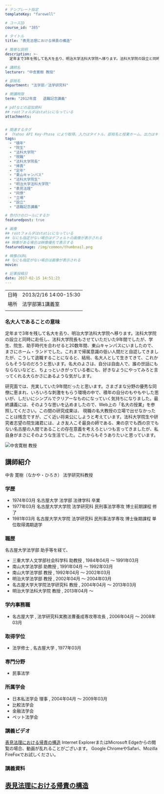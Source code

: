 ```yaml
---
# テンプレート指定
templateKey: "farewell"

# コースID
course_id: "385"

# タイトル
title: "表見法理における帰責の構造"

# 簡単な説明
description: >-
  定年まで3年を残して名大を去り、明治大学法科大学院へ移ります。法科大学院の設立と同時に赴任し、法科大学院長もさせていただいた9年間でしたが、学生、院生、助手時代を合わせると20数年間、東山キャンパスにいましたので、まさにホーム・ランドでした。これまで帰属意識の低い人間だと自認してきましたが、こうして退職することになると、結局、名大人として生きてきて、これからもそうなのだろうと思います。名大のよ ....

# 講師名
lecturer: "中舎寛樹 教授"

# 部局名
department: "法学部／法学研究科"

# 開講時限
term: "2012年度	退職記念講義"

# pdfなどの追加資料
## rootフォルダはstaticになっている
attachments:


# 関連するタグ
# （Yahoo API Key-Phase により取得。入力はタイトル、部局名と授業ホーム、出力はキーフレーズ（tags））
tags:
  - "積年"
  - "院生"
  - "法科大学院"
  - "現職"
  - "法科大学院長"
  - "帰責"
  - "定年"
  - "東山キャンパス"
  - "法科大学院生"
  - "明治大学法科大学院"
  - "表見法理"
  - "同僚"
  - "立場"
  - "設立"
  - "退職記念講義"

# 色付けのロールにするか
featuredpost: true

# 画像
## rootフォルダはstaticになっている
## なにも指定がない場合はデフォルトの画像が表示される
## 映像がある場合は映像優先で表示する
featuredimage: /img/common/thumbnail.png

# 映像のURL
## なにも指定がない場合は画像が表示される
movie: 

# 記事投稿日
date: 2017-02-15 14:51:23
---
```


|   |   |
|---|---|
| 日時 | 2013/2/16  14:00-15:30 |
| 場所 | 法学部第1講義室 |
|   |   |


### 名大人であることの意味

定年まで3年を残して名大を去り、明治大学法科大学院へ移ります。法科大学院の設立と同時に赴任し、法科大学院長もさせていただいた9年間でしたが、学生、院生、助手時代を合わせると20数年間、東山キャンパスにいましたので、まさにホーム・ランドでした。これまで帰属意識の低い人間だと自認してきましたが、こうして退職することになると、結局、名大人として生きてきて、これからもそうなのだろうと思います。名大のよさは、自分は自由人で、誰の世話にもならないなどと、ちょっといきがっている者にも、好きなようにやってみろと言ってくれる大らかさにあるような気がします。

研究面では、充実していた9年間だったと思います。さまざまな分野の優秀な同僚に恵まれ、いろいろな刺激をもらう環境の中で、積年の自分のもやもやした思いが、しだいにシンプルでクリアーなものになっていく気持ちになりました。最終講義には、そのような思いを込めましたので、Web上の「名大の授業」を参照してください。この間の研究成果は、 現職の名大教授の立場で出せなかったことは残念ですが、ごく近い将来公にしようと考えています。法科大学院生や研究者志望の院生諸君には、よき友人こそ最良の師である、東の京でも西の京でもない名古屋の人間であることの存在意義を考えろといつも言ってきましたが、私自身がまさにそのような生活でした。これからもそうありたいと思っています。


![中舎寛樹 教授](https://ocw.nagoya-u.jp/files/385/s_H24nakaya_facephoto.resaize.jpg) 

## 講師紹介

中舎 寛樹（なかや・ひろき） 法学研究科教授

### 学歴

* 1974年03月 名古屋大学 法学部 法律学科 卒業
* 1977年03月 名古屋大学大学院 法学研究科 民刑事法学専攻 博士前期課程 修了
* 1981年03月 名古屋大学大学院 法学研究科 民刑事法学専攻 博士後期課程 単位取得満期退学

### 職歴

名古屋大学法学部 助手等を経て、

* 三重大学人文学部社会科学科 助教授 , 1984年04月 〜 1991年03月
* 南山大学法学部 助教授 , 1991年04月 〜 1992年03月
* 南山大学法学部 教授 , 1992年04月 〜 2002年03月
* 明治大学法学部 教授 , 2002年04月 〜 2004年03月
* 名古屋大学大学院法学研究科 教授 , 2004年04月 〜 2013年03月
* 明治大学法科大学院 教授 , 2013年04月 〜

### 学内事務職

* 名古屋大学 , 法学研究科実務法曹養成専攻専攻長 , 2006年04月 〜 2008年03月

### 取得学位

* 法学修士 , 名古屋大学 , 1977年03月

### 専門分野

* 民事法学

### 所属学会

* 日本私法学会 理事 , 2004年04月 〜 2009年03月
* 比較法学会
* 金融法学会
* ペット法学会


### 講義ビデオ

<a href="https://nuvideo.media.nagoya-u.ac.jp/embed/8865796776f792829393dc53d7bb182a9bc66fc8" target="blank">表見法理における帰責の構造</a>
Internet ExplorerまたはMicrosoft Edgeからの閲覧の場合、動画が乱れることがございます。
Google ChromeやSafari、Mozilla FireFoxでお試しください。

### 講義資料

[表見法理における帰責の構造](https://ocw.nagoya-u.jp/files/385/H24nakaya_resume.pdf) 
-----
